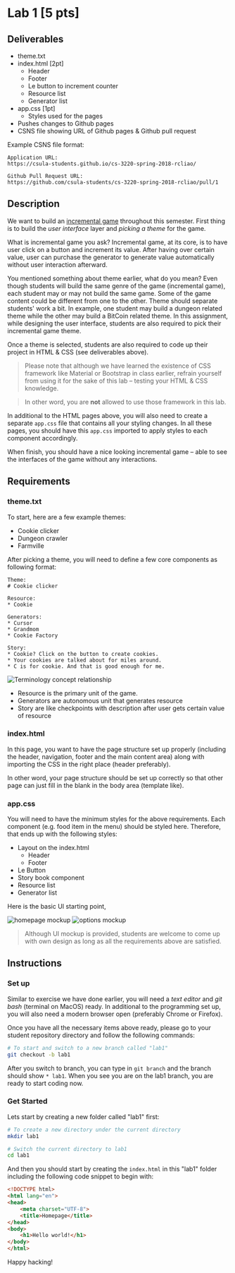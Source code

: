 # Lab 1 [5 pts]

## Deliverables

* theme.txt
* index.html [2pt]
    * Header
    * Footer
    * Le button to increment counter
    * Resource list
    * Generator list
* app.css [1pt]
    * Styles used for the pages
* Pushes changes to Github pages
* CSNS file showing URL of Github pages & Github pull request

Example CSNS file format:

```
Application URL:
https://csula-students.github.io/cs-3220-spring-2018-rcliao/

Github Pull Request URL:
https://github.com/csula-students/cs-3220-spring-2018-rcliao/pull/1
```

## Description

We want to build an [incremental game][1] throughout this semester. First thing
is to build the *user interface* layer and *picking a theme* for the game.

What is incremental game you ask? Incremental game, at its core, is to have user
click on a button and increment its value. After having over certain value, user
can purchase the generator to generate value automatically without user interaction
afterward.

You mentioned something about theme earlier, what do you mean? Even though students
will build the same genre of the game (incremental game), each student may or may
not build the same game. Some of the game content could be different from one to
the other. Theme should separate students' work a bit. In example, one student
may build a dungeon related theme while the other may build a BitCoin related
theme. In this assignment, while designing the user interface, students are also
required to pick their incremental game theme.

Once a theme is selected, students are also required to code up their project
in HTML & CSS (see deliverables above).

> Please note that although we have learned the existence of CSS framework 
like Material or Bootstrap in class earlier, refrain yourself from using it for
the sake of this lab – testing your HTML & CSS knowledge.

> In other word, you are **not** allowed to use those framework in this lab.

In additional to the HTML pages above, you will also need to create a separate
`app.css` file that contains all your styling changes. In all these pages, you
should have this `app.css` imported to apply styles to each component accordingly.

When finish, you should have a nice looking incremental game – able to see the
interfaces of the game without any interactions.

## Requirements

### theme.txt

To start, here are a few example themes:

* Cookie clicker
* Dungeon crawler
* Farmville

After picking a theme, you will need to define a few core components as following
format:

```
Theme:
# Cookie clicker

Resource:
* Cookie

Generators:
* Cursor
* Grandmom
* Cookie Factory

Story:
* Cookie? Click on the button to create cookies.
* Your cookies are talked about for miles around.
* C is for cookie. And that is good enough for me.
```

![Terminology concept relationship](../imgs/project/concept.png)

* Resource is the primary unit of the game.
* Generators are autonomous unit that generates resource
* Story are like checkpoints with description after user gets certain value of resource

### index.html

In this page, you want to have the page structure set up properly (including the
header, navigation, footer and the main content area) along with importing the
CSS in the right place (header preferably).

In other word, your page structure should be set up correctly so that other
page can just fill in the blank in the body area (template like).

### app.css

You will need to have the minimum styles for the above requirements. Each
component (e.g. food item in the menu) should be styled here. Therefore, that
ends up with the following styles:

* Layout on the index.html
	* Header
	* Footer
* Le Button
* Story book component
* Resource list
* Generator list

Here is the basic UI starting point,

![homepage mockup](../imgs/project/home.png)
![options mockup](../imgs/project/options.png)

> Although UI mockup is provided, students are welcome to come up with own
design as long as all the requirements above are satisfied.

## Instructions

### Set up

Similar to exercise we have done earlier, you will need a *text editor* and *git
bash* (terminal on MacOS) ready. In additional to the programming set up, you
will also need a modern browser open (preferably Chrome or Firefox).

Once you have all the necessary items above ready, please go to your student
repository directory and follow the following commands:

```sh
# To start and switch to a new branch called "lab1"
git checkout -b lab1
```

After you switch to branch, you can type in `git branch` and the branch should
show `* lab1`. When you see you are on the lab1 branch, you are ready to start
coding now.

### Get Started

Lets start by creating a new folder called "lab1" first:

```sh
# To create a new directory under the current directory
mkdir lab1

# Switch the current directory to lab1
cd lab1
```

And then you should start by creating the `index.html` in this "lab1" folder
including the following code snippet to begin with:

```html
<!DOCTYPE html>
<html lang="en">
<head>
	<meta charset="UTF-8">
	<title>Homepage</title>
</head>
<body>
	<h1>Hello world!</h1>
</body>
</html>
```

Happy hacking!

[1]: https://en.wikipedia.org/wiki/Incremental_game
